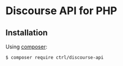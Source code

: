 Discourse API for PHP
=====================

## Installation

Using [composer](https://packagist.org/packages/ctrl/discourse-api):

```bash
$ composer require ctrl/discourse-api
```
